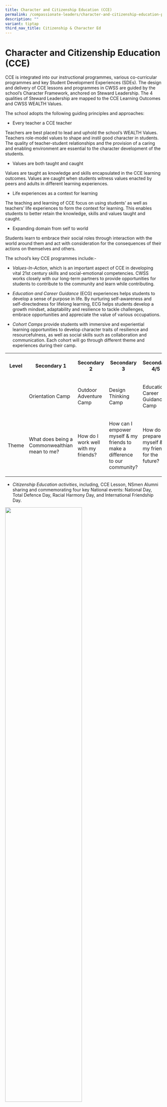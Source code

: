 ```yaml
---
title: Character and Citizenship Education (CCE)
permalink: /compassionate-leaders/character-and-citizenship-education-programme/
description: ""
variant: tiptap
third_nav_title: Citizenship & Character Ed
---
```

<h1>Character and Citizenship Education (CCE)</h1>
<p>CCE is integrated into our instructional programmes, various co-curricular
programmes and key Student Development Experiences (SDEs). The design and
delivery of CCE lessons and programmes in CWSS are guided by the school’s
Character Framework, anchored on Steward Leadership. The 4 qualities of
Steward Leadership are mapped to the CCE Learning Outcomes and CWSS WEALTH
Values.</p>
<p>The school adopts the following guiding principles and approaches:</p>
<ul data-tight="true" class="tight">
<li>
<p>Every teacher a CCE teacher</p>
</li>
</ul>
<p>Teachers are best placed to lead and uphold the school’s WEALTH Values.
Teachers role-model values to shape and instil good character in students.
The quality of teacher-student relationships and the provision of a caring
and enabling environment are essential to the character development of
the students.</p>
<ul data-tight="true" class="tight">
<li>
<p>Values are both taught and caught</p>
</li>
</ul>
<p>Values are taught as knowledge and skills encapsulated in the CCE learning
outcomes. Values are caught when students witness values enacted by peers
and adults in different learning experiences.</p>
<ul data-tight="true" class="tight">
<li>
<p>Life experiences as a context for learning</p>
</li>
</ul>
<p>The teaching and learning of CCE focus on using students’ as well as teachers’
life experiences to form the context for learning. This enables students
to better retain the knowledge, skills and values taught and caught.</p>
<ul data-tight="true" class="tight">
<li>
<p>Expanding domain from self to world</p>
</li>
</ul>
<p>Students learn to embrace their social roles through interaction with
the world around them and act with consideration for the consequences of
their actions on themselves and others.</p>
<p>The school’s key CCE programmes include:-</p>
<ul>
<li>
<p><em>Values-In-Action</em>, which is an important aspect of CCE in developing
vital 21st century skills and social-emotional competencies. CWSS works
closely with our long-term partners to provide opportunities for students
to contribute to the community and learn while contributing.</p>
</li>
<li>
<p><em>Education and Career Guidance</em> (ECG) experiences helps students
to develop a sense of purpose in life. By nurturing self-awareness and
self-directedness for lifelong learning, ECG helps students develop a growth
mindset, adaptability and resilience to tackle challenges, embrace opportunities
and appreciate the value of various occupations.</p>
</li>
<li>
<p><em>Cohort Camps</em> provide students with immersive and experiential
learning opportunities to develop character traits of resilience and resourcefulness,
as well as social skills such as collaboration and communication. Each
cohort will go through different theme and experiences during their camp.</p>
</li>
</ul>
<table style="minWidth: 125px">
<colgroup>
<col>
<col>
<col>
<col>
<col>
</colgroup>
<tbody>
<tr>
<th rowspan="1" colspan="1">
<p>Level</p>
</th>
<th rowspan="1" colspan="1">
<p>Secondary 1</p>
</th>
<th rowspan="1" colspan="1">
<p>Secondary 2</p>
</th>
<th rowspan="1" colspan="1">
<p>Secondary 3</p>
</th>
<th rowspan="1" colspan="1">
<p>Secondary 4/5</p>
</th>
</tr>
<tr>
<td rowspan="1" colspan="1">
<p></p>
</td>
<td rowspan="1" colspan="1">
<p>Orientation Camp</p>
</td>
<td rowspan="1" colspan="1">
<p>Outdoor Adventure Camp</p>
</td>
<td rowspan="1" colspan="1">
<p>Design Thinking Camp</p>
</td>
<td rowspan="1" colspan="1">
<p>Education Career Guidance Camp</p>
</td>
</tr>
<tr>
<td rowspan="1" colspan="1">
<p>Theme</p>
</td>
<td rowspan="1" colspan="1">
<p>What does being a Commonwealthian mean to me?</p>
</td>
<td rowspan="1" colspan="1">
<p>How do I work well with my friends?</p>
</td>
<td rowspan="1" colspan="1">
<p>How can I empower myself &amp; my friends to make a difference to our
community?</p>
</td>
<td rowspan="1" colspan="1">
<p>How do I prepare myself &amp; my friends for the future?</p>
</td>
</tr>
</tbody>
</table>
<ul data-tight="true" class="tight">
<li>
<p><em>Citizenship Education activities</em>, including, CCE Lesson, NSmen
Alumni sharing and commemorating four key National events: National Day,
Total Defence Day, Racial Harmony Day, and International Friendship Day.</p>
</li>
</ul>
<p></p>
<div class="isomer-image-wrapper">
<img style="width: 70%;" height="auto" width="100%" alt="" src="/images/Bangkok_trip.jpg">
</div>
<p>Racial Harmony Day Celerbrations</p>
<p></p>
<div class="isomer-image-wrapper">
<img style="width: 70%;" height="auto" width="100%" alt="" src="/images/Snapinsta_app_360208758_824639029229466_3548293879339191884_n_1080.jpg">
</div>
<p>Racial Harmony Day Celerbrations</p>
<div class="isomer-image-wrapper">
<img style="width: 70%;" height="auto" width="100%" alt="" src="/images/3.jpg">
</div>
<p>Racial Harmony Day Celerbrations</p>
<div class="isomer-image-wrapper">
<img style="width: 70%;" height="auto" width="100%" alt="" src="/images/4.jpg">
</div>
<p>Racial Harmony Day Celerbrations</p>
<p></p>
<div class="isomer-image-wrapper">
<img style="width: 70%;" height="auto" width="100%" alt="" src="/images/National_Day.jpg">
</div>
<p>National Day Celebrations</p>
<div class="isomer-image-wrapper">
<img style="width: 70%;" height="auto" width="100%" alt="" src="/images/National_Day_2.jpg">
</div>
<p>National Day Celebrations</p>
<div class="isomer-image-wrapper">
<img style="width: 70%;" height="auto" width="100%" alt="" src="/images/National_Day_3.jpg">
</div>
<p>National Day Celebrations</p>
<div class="isomer-image-wrapper">
<img style="width: 70%;" height="auto" width="100%" alt="" src="/images/National_Day_4.jpg">
</div>
<p>National Day Celebrations</p>
<div class="isomer-image-wrapper">
<img style="width: 70%;" height="auto" width="100%" alt="" src="/images/Snapinsta_app_365474627_247682784398823_7946872640230647894_n_1080.jpg">
</div>
<p>National Day Celebrations</p>
<div class="isomer-image-wrapper">
<img style="width: 70%;" height="auto" width="100%" alt="" src="/images/National_Day_6.jpg">
</div>
<p>National Day Celebrations</p>
<div class="isomer-image-wrapper">
<img style="width: 70%;" height="auto" width="100%" alt="" src="/images/National_Day_7.jpg">
</div>
<p>National Day Celebrations</p>
<div class="isomer-image-wrapper">
<img style="width: 70%;" height="auto" width="100%" alt="" src="/images/National_Day_8.jpg">
</div>
<p>National Day Celebrations</p>